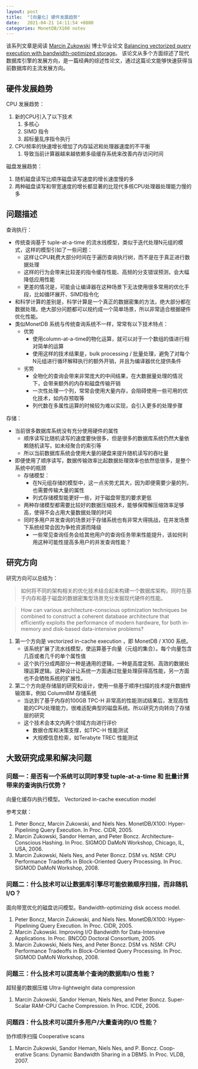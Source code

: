 ```yaml
---
layout: post
title:  "[向量化] 硬件发展趋势"
date:   2021-04-21 14:11:54 +0800
categories: MonetDB/X100 notes
---
```


该系列文章是阅读 [Marcin Zukowski](https://www.linkedin.com/in/marcinzukowski/) 博士毕业论文 [Balancing vectorized query execution with bandwidth-optimized storage](https://dare.uva.nl/search?identifier=5ccbb60a-38b8-4eeb-858a-e7735dd37487)。
该论文从多个方面综述了现代数据库引擎的发展方向，是一篇经典的综述性论文，通过这篇论文能够快速获得当前数据库的主流发展方向。

## 硬件发展趋势

CPU 发展趋势：

1. 新的CPU引入了以下技术
    1. 多核心
    2. SIMD 指令
    3. 超标量乱序指令执行
2. CPU频率的快速增长增加了内存延迟和处理器速度的不平衡
    1. 导致当前计算器越来越依赖多级缓存系统来改善内存访问时间

磁盘发展趋势：

1. 随机磁盘读写比顺序磁盘读写速度的增长速度慢的多
2. 两种磁盘读写和带宽速度的增长都显著的比现代多核CPU处理器处理能力慢的多

## 问题描述

查询执行：

- 传统查询基于 tuple-at-a-time 的流水线模型，类似于迭代处理N元组的模式，这样的模型引如了一些问题：
    - 这样让CPU耗费大部分时间在于遍历查询执行树，而不是在于真正进行数据处理
    - 这样的行为会带来比较差的指令缓存性能、高频的分支错误预测，会大幅降低应用性能
    - 更差的情况是，可能会让编译器在这种场景下无法使用很多常用的优化手段，比如循环展开、SIMD指令化
- 和科学计算的差别是，科学计算是一个真正的数据密集的方法，绝大部分都在数据处理。绝大部分问题都可以规约成一个简单场景，所以非常适合根据硬件优化性能。
- 类似MonetDB 系统与传统查询系统不一样，常常有以下技术特点：
    - 优势
        - 使用column-at-a-time的物化运算，就可以对于一个数组的值进行相对简单的运算
        - 使用这样的技术结果是，bulk processing / 批量处理，避免了对每个N元组进行循环解释执行的额外开销，并且为编译器优化提供条件
    - 劣势
        - 全物化的查询会带来非常庞大的中间结果，在大数据量处理的情况下，会带来额外的内存和磁盘传输开销
        - 一次性处理一个列，常常会使用大量内存，会阻碍使用一些可用的优化技术，如内存预取等
        - 列代数在多属性运算的时候较为难以实现，会引入更多的处理步骤

存储：

- 当前很多数据库系统没有充分使用硬件的属性
    - 顺序读写比随机读写的速度要快很多，但是很多的数据库系统仍然大量依赖随机读写，如未经聚合的索引等
    - 所以当前数据库系统会使用大量的硬盘来提升随机读写的吞吐量
- 即便使用了顺序读写，数据传输效率比起数据处理效率也依然低很多，是整个系统中的瓶颈
    - 存储模型：
        - 在N元组存储的模型中，这一点劣势尤其大，因为即便需要少量的列，也需要传输大量的属性
        - 列式存储模型能更好一些，对于磁盘带宽的要求更低
    - 两种存储模型都需要比较好的数据压缩技术，能够保障解压缩效率足够高，使得不会占用大量数据处理的时间
    - 同时多用户并发查询的场景对于存储系统也有非常大得挑战，在并发场景下系统经常会因为争抢资源而降级
        - 一些常见查询任务会给其他用户的查询任务带来性能提升，该如何利用这种可能性提高多用户的并发查询性能？

## 研究方向

研究方向可以总结为：

> 如何将不同的架构相关的优化技术结合起来构建一个数据库架构，同时在基于内存和基于磁盘的数据密集型场景充分发掘现代硬件的性能。

> How can various architecture-conscious optimization techniques be combined to construct a coherent database architecture that efficiently exploits the performance of modern hardware, for both in-memory and disk-based data-intensive problems?


1. 第一个方向是 vectorized in-cache execution ，即 MonetDB / X100 系统。
    - 该系统扩展了流水线模型，使运算基于向量（元组的集合）。每个向量包含几百或者几千的单个属性值
    - 这个执行分成两部分一种是通用的逻辑，一种是高度定制、高效的数据处理运算逻辑。这种设计让系统一方面通过批量处理获得高性能，另一方面也不会牺牲系统的扩展性。
2. 第二个方向是存储层的研究和设计，使用一些基于顺序扫描的技术提升数据传输效率，例如 ColumnBM 存储系统
    - 当达到了基于内存的100GB TPC-H 非常高的性能测试结果后，发现高性能的CPU处理能力，很难适配典型的磁盘系统。所以研究方向转向了存储层的研究
    - 这个技术会本文内两个领域方向进行评价
        - 数据仓库和决策支撑，如TPC-H 性能测试
        - 大规模信息检索，如Terabyte TREC 性能测试

## 大致研究成果和解决问题

### 问题一：是否有一个系统可以同时享受 tuple-at-a-time 和 批量计算带来的查询执行优势？

向量化缓存内执行模型。 Vectorized in-cache execution model

参考文献：

1. Peter Boncz, Marcin Zukowski, and Niels Nes. MonetDB/X100: Hyper-Pipelining Query Execution. In Proc. CIDR, 2005.
2. Marcin Zukowski, Sandor Heman, and Peter Boncz. Architecture- Conscious Hashing. In Proc. SIGMOD DaMoN Workshop, Chicago, IL, USA, 2006.
3. Marcin Zukowski, Niels Nes, and Peter Boncz. DSM vs. NSM: CPU Performance Tradeoffs in Block-Oriented Query Processing. In Proc. SIGMOD DaMoN Workshop, 2008.


### 问题二：什么技术可以让数据库引擎尽可能依赖顺序扫描，而非随机I/O？


面向带宽优化的磁盘访问模型。Bandwidth-optimizing disk access model.

1. Peter Boncz, Marcin Zukowski, and Niels Nes. MonetDB/X100: Hyper-Pipelining Query Execution. In Proc. CIDR, 2005.
2. Marcin Zukowski. Improving I/O Bandwidth for Data-Intensive Applications. In Proc. BNCOD Doctoral Consortium, 2005.
3. Marcin Zukowski, Niels Nes, and Peter Boncz. DSM vs. NSM: CPU Performance Tradeoffs in Block-Oriented Query Processing. In Proc. SIGMOD DaMoN Workshop, 2008.


### 问题三：什么技术可以提高单个查询的数据库I/O 性能？

超轻量的数据压缩 Ultra-lightweight data compression

1. Marcin Zukowski, Sandor Heman, Niels Nes, and Peter Boncz. Super-Scalar RAM-CPU Cache Compression. In Proc. ICDE, 2006.

### 问题四：什么技术可以提升多用户/大量查询的I/O 性能？

协作顺序扫描 Cooperative scans

1. Marcin Zukowski, Sandor Heman, Niels Nes, and P. Boncz. Coop- erative Scans: Dynamic Bandwidth Sharing in a DBMS. In Proc. VLDB, 2007.  

